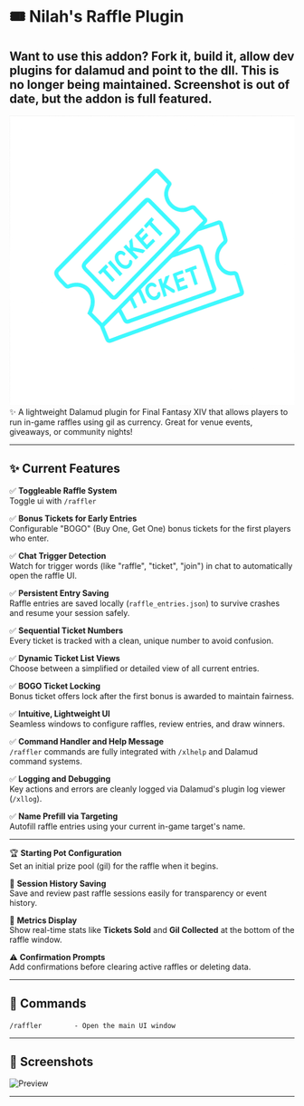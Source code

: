 # 🎟️ Nilah's Raffle Plugin

## Want to use this addon? Fork it, build it, allow dev plugins for dalamud and point to the dll. This is no longer being maintained. Screenshot is out of date, but the addon is full featured.

<div align="center">
<img src="raffler.png" alt="Raffler Logo" width="512" height="512">
</div>
✨ A lightweight Dalamud plugin for Final Fantasy XIV that allows players to run in-game raffles using gil as currency. Great for venue events, giveaways, or community nights!

---

## ✨ Current Features

✅ **Toggleable Raffle System**  
Toggle ui with `/raffler`

✅ **Bonus Tickets for Early Entries**  
Configurable "BOGO" (Buy One, Get One) bonus tickets for the first players who enter.

✅ **Chat Trigger Detection**  
Watch for trigger words (like "raffle", "ticket", "join") in chat to automatically open the raffle UI.

✅ **Persistent Entry Saving**  
Raffle entries are saved locally (`raffle_entries.json`) to survive crashes and resume your session safely.

✅ **Sequential Ticket Numbers**  
Every ticket is tracked with a clean, unique number to avoid confusion.

✅ **Dynamic Ticket List Views**  
Choose between a simplified or detailed view of all current entries.

✅ **BOGO Ticket Locking**  
Bonus ticket offers lock after the first bonus is awarded to maintain fairness.

✅ **Intuitive, Lightweight UI**  
Seamless windows to configure raffles, review entries, and draw winners.

✅ **Command Handler and Help Message**  
`/raffler` commands are fully integrated with `/xlhelp` and Dalamud command systems.

✅ **Logging and Debugging**  
Key actions and errors are cleanly logged via Dalamud's plugin log viewer (`/xllog`).

✅ **Name Prefill via Targeting**  
Autofill raffle entries using your current in-game target's name.

---


🏆 **Starting Pot Configuration**  
Set an initial prize pool (gil) for the raffle when it begins.


💬 **Session History Saving**  
Save and review past raffle sessions easily for transparency or event history.

🔢 **Metrics Display**  
Show real-time stats like **Tickets Sold** and **Gil Collected** at the bottom of the raffle window.

⚠️ **Confirmation Prompts**  
Add confirmations before clearing active raffles or deleting data.

---

## 📜 Commands

```plaintext
/raffler        - Open the main UI window
```
---
## 📸 Screenshots
![Preview](https://github.com/user-attachments/assets/dbf6c181-7d0c-4b82-9452-98989e0a252b)


---



